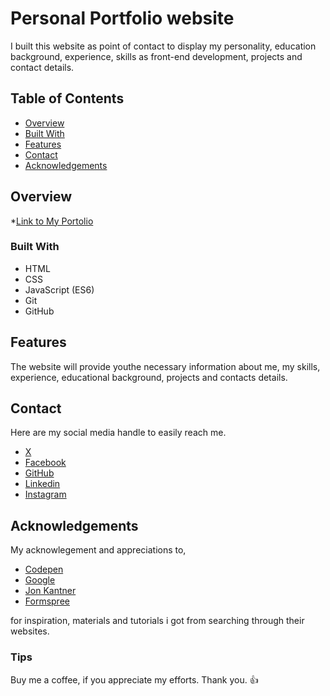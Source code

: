 # Personal Portfolio website 

I built this website as point of contact to display my personality, education background, experience, skills as front-end development, projects and contact details.

## Table of Contents

- [Overview](#overview)
- [Built With](#built-with)
- [Features](#features)
- [Contact](#contact)
- [Acknowledgements](#acknowledgements)

## Overview

*[Link to My Portolio](https://oanizobanwota.github.io/myportfolio)


### Built With

* HTML
* CSS
* JavaScript (ES6)
* Git
* GitHub

## Features

The website will provide youthe necessary information about me, my skills, experience, educational background, projects and contacts details.

## Contact

Here are my social media handle to easily reach me.

- [X](https://x.com/oanizobanwota)
- [Facebook](https://www.facebook.com/oanizobanwota)
- [GitHub](https://github.com/oanizobanwota)
- [Linkedin](https://www.linkedin.com/in/onyebuchi-anizoba-nwota)
- [Instagram](https://www.instagram.com/anizobanwota)

## Acknowledgements

My acknowlegement and appreciations to,

- [Codepen](https://codepen.io/)
- [Google](https://www.google.com/)
- [Jon Kantner](https://speckyboy.com/progress-bars-css-javascript/)
- [Formspree](https://formspree.io/)

for inspiration, materials and tutorials i got from searching through their websites.

### Tips
Buy me a coffee, if you appreciate my efforts. 
Thank you. :thumbsup:


